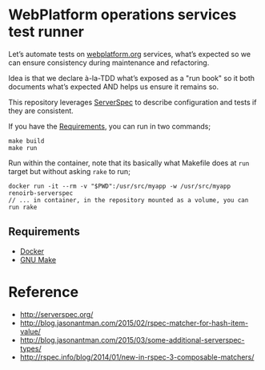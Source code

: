 # WebPlatform operations services test runner

Let’s automate tests on [webplatform.org](https://www.webplatform.org) services, what’s expected so we can ensure consistency during maintenance and refactoring.

Idea is that we declare à-la-TDD what’s exposed as a "run book" so it both documents what’s expected AND helps us ensure it remains so.

This repository leverages [ServerSpec](http://serverspec.org/) to describe configuration and tests if they are consistent.

If you have the [Requirements](#requirements), you can run in two commands;

    make build
    make run

Run within the container, note that its basically what Makefile does at `run` target but without asking `rake` to run;

    docker run -it --rm -v "$PWD":/usr/src/myapp -w /usr/src/myapp renoirb-serverspec
    // ... in container, in the repository mounted as a volume, you can run rake


## Requirements

- [Docker](https://www.docker.com/)
- [GNU Make](https://www.gnu.org/software/make/)


# Reference

- http://serverspec.org/
- http://blog.jasonantman.com/2015/02/rspec-matcher-for-hash-item-value/
- http://blog.jasonantman.com/2015/03/some-additional-serverspec-types/
- http://rspec.info/blog/2014/01/new-in-rspec-3-composable-matchers/

